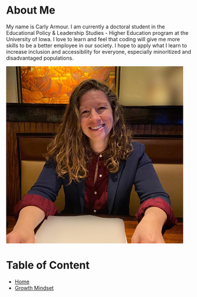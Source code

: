 # About Me 
My name is Carly Armour. I am currently a doctoral student in the Educational Policy & Leadership Studies - Higher Education program at the University of Iowa. I love to learn and feel that coding will give me more skills to be a better employee in our society. I hope to apply what I learn to increase inclusion and accessibility for everyone, especially minoritized and disadvantaged populations.

![Armour Photo](/Armour_resized.jpg)

# Table of Content
- [Home](/README.md)
- [Growth Mindset](/Growth_Mindset.md)
